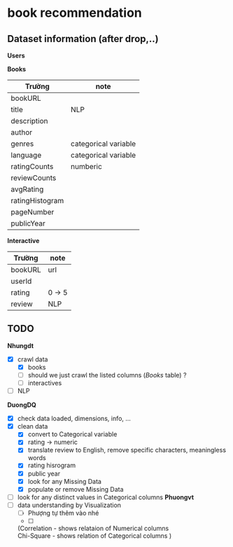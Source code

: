 # book recommendation


## Dataset information (after drop,..)

**Users**

**Books**

| Trường       | note                  |
|--------------|-----------------------|
| bookURL      |                     |
| title        | NLP                   |
| description  |                       |
| author       |   |
| genres       | categorical variable     |
| language     | categorical variable   |
| ratingCounts | numberic              |
| reviewCounts |                       |
| avgRating    |                       |
| ratingHistogram|                       |
| pageNumber   |                       |
| publicYear   |                       |

**Interactive**

| Trường       | note                  |
|--------------|-----------------------|
| bookURL      | url                   |
| userId       |                       |
| rating       | 0 -> 5                |
| review       | NLP                   |



## TODO

**Nhungdt**
- [x] crawl data
  - [x] books
  - [ ] should we just crawl the listed columns (*Books* table) ?
  - [ ] interactives
- [ ] NLP

**DuongDQ**
- [x] check data loaded, dimensions, info, ...
- [x] clean data
  - [x] convert to Categorical variable
  - [x] rating -> numeric
  - [x] translate review to English, remove specific characters, meaningless words 
  - [x] rating hisrogram 
  - [x] public year
  - [x] look for any Missing Data
  - [x] populate or remove Missing Data
- [ ] look for any distinct values in Categorical columns
**Phuongvt**
- [ ] data understanding by Visualization 
  - [ ] Phượng tự thêm vào nhé
  - [ ] 
  (Correlation - shows relataion of Numerical columns  
    Chi-Square - shows relation of Categorical columns )
